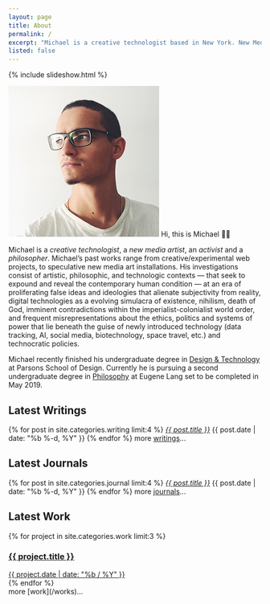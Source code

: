 ```yaml
---
layout: page
title: About
permalink: /
excerpt: "Michael is a creative technologist based in New York. New Media Art | Installations | Philosophy."
listed: false
---
```


{% include slideshow.html %}

<p><img src="assets/img/head.jpg" id="portrait" alt="" /> Hi, this is Michael 👋🏼</p>

Michael is a *creative technologist*, a *new media artist*, an *activist* and a *philosopher*. Michael’s past works range from creative/experimental web projects, to speculative new media art installations. His investigations consist of artistic, philosophic, and technologic contexts — that seek to expound and reveal the contemporary human condition — at an era of proliferating false ideas and ideologies that alienate subjectivity from reality, digital technologies as a evolving simulacra of existence, nihilism, death of God, imminent contradictions within the imperialist-colonialist world order, and frequent misrepresentations about the ethics, politics and systems of power that lie beneath the guise of newly introduced technology (data tracking, AI, social media, biotechnology, space travel, etc.) and technocratic policies.

Michael recently finished his undergraduate degree in [Design & Technology](http://www.newschool.edu/parsons/bfa-design-technology/) at Parsons School of Design. Currently he is pursuing a second undergraduate degree in [Philosophy](http://www.newschool.edu/lang/philosophy/) at Eugene Lang set to be completed in May 2019. 

<!--
His other skills also entail creative coding using JavaScript, WebGL, [openFrameworks](http://openframeworks.cc/), and [Processing](https://processing.org/); as well as [3d animation](/project/infrastructural-utopia-tower), sound effect & [music production](https://soundcloud.com/mixania), and [photography](https://www.flickr.com/photos/mixania). He also enjoys reflecting through [writing](/writing) and [journaling](/journals) every once in a while.
-->

## Latest Writings
{% for post in site.categories.writing limit:4  %}
  <i class="post-list-title"><a href="{{ post.url | prepend: site.baseurl }}">{{ post.title }}</a></i>
  <span class="post-meta">{{ post.date | date: "%b %-d, %Y" }}</span>
{% endfor %}
more [writings](/writing)...

## Latest Journals
{% for post in site.categories.journal limit:4  %}
  <i class="post-list-title"><a href="{{ post.url | prepend: site.baseurl }}">{{ post.title }}</a></i>
  <span class="post-meta">{{ post.date | date: "%b %-d, %Y" }}</span>
{% endfor %}
more [journals](/journals)...

## Latest Work
<div class="container">
	{% for project in site.categories.work limit:3 %}
		<a href="{{ project.url | prepend: site.baseurl }}">
			<div class="tile" style="background-image: url('{{ project.image }}');">
				<div class="tile-wrapper">
					<h3>{{ project.title }}</h3>
					<span class="post-meta">{{ project.date | date: "%b / %Y" }}</span>
					<!-- <span class="post-medium">{{ project.medium}}</span> -->
				</div>
			</div>
		</a>
	{% endfor %}
</div>
more [work](/works)...

